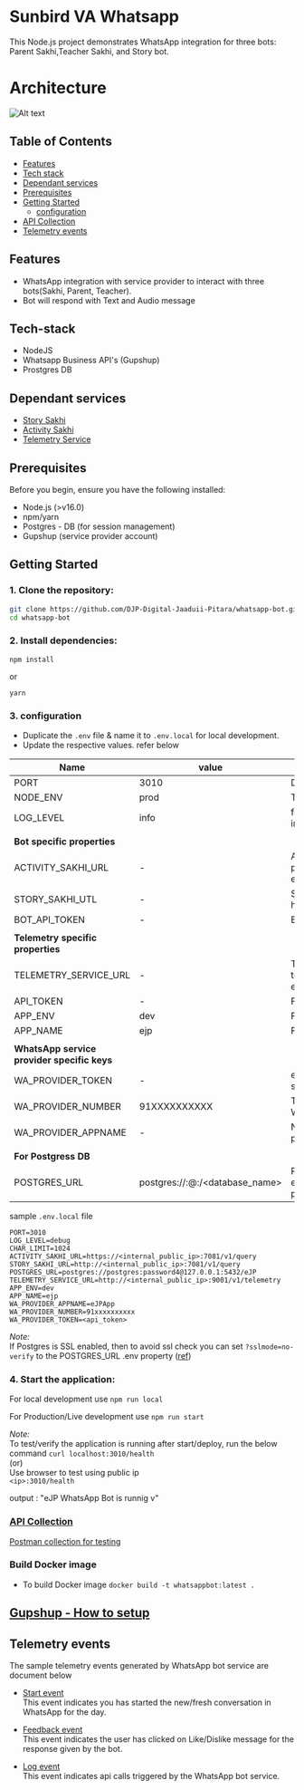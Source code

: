 # Sunbird VA  Whatsapp
This Node.js project demonstrates WhatsApp integration for three bots: Parent Sakhi,Teacher Sakhi, and Story bot.

# Architecture
<img title="a title" alt="Alt text" src="./docs/images/architecture.png">

## Table of Contents
- [Features](#features)
- [Tech stack](#tech-stack)
- [Dependant services](#dependant-services)
- [Prerequisites](#prerequisites)
- [Getting Started](#getting-started)
   - [configuration](#3-configuration)
- [API Collection](#api-collection)
- [Telemetry events](#telemetry-events)

## Features
- WhatsApp integration with service provider to interact with three bots(Sakhi, Parent, Teacher).
- Bot will respond with Text and Audio message

## Tech-stack
 - NodeJS
 - Whatsapp Business API's (Gupshup)
 - Prostgres DB

## Dependant services
 - [Story Sakhi](https://github.com/DJP-Digital-Jaaduii-Pitara/story-api-service)
 - [Activity Sakhi](https://github.com/DJP-Digital-Jaaduii-Pitara/sakhi-api-service)
 - [Telemetry Service](https://github.com/DJP-Digital-Jaaduii-Pitara/telemetry-service)

## Prerequisites

Before you begin, ensure you have the following installed:

- Node.js (>v16.0)
- npm/yarn
- Postgres - DB (for session management)
- Gupshup (service provider account)

## Getting Started

### 1. Clone the repository:

   ```bash
   git clone https://github.com/DJP-Digital-Jaaduii-Pitara/whatsapp-bot.git
   cd whatsapp-bot
   ```

### 2. Install dependencies:

   ```
   npm install
   ```

   or

   ```
   yarn
   ```

### 3. configuration

- Duplicate the `.env` file & name it to `.env.local` for local development. 
- Update the respective values. refer below  

| Name                          | value | Description    |
|-------------------------------|------|----------------------------|
| PORT         | 3010   | Default value |
| NODE_ENV     | prod   | To handle .env file specific to local, prod etc.. |
| LOG_LEVEL    | info   | for local development user `debug` & for server instance use `info`            |
|              |        |           |
| **Bot specific properties** |        |           |
| ACTIVITY_SAKHI_URL |  -      | Activity sakhi bot service internal public endpoint for parent & teacher <br> ex: https://activity-bot-service:7081/api/v1/query |
| STORY_SAKHI_UTL |    -    | Story sakhi bot service internal public endpoint <br> https://story-bot-service:7081/api/v1/query |
| BOT_API_TOKEN |   -     | BOT API token - If required |
|              |        |           |
| **Telemetry specific properties** |        |           |
| TELEMETRY_SERVICE_URL |    -    | Telemetry servie internal public endpoint to send telemetry events <br> ex: https://telemetry-service:9000/v1/telemetry |
| API_TOKEN |    -    | For telemetry server |
| APP_ENV   |   dev   | For telemetry server |
| APP_NAME  |   ejp   | For telemetry server |
|              |        |           |
| **WhatsApp service provider specific keys** |    |  |
| WA_PROVIDER_TOKEN |    -    |  ex: API_TOKEN of the app created in the Whatsapp service provider |
| WA_PROVIDER_NUMBER | 91XXXXXXXXXX | The phone number attached to the app in the WhatsApp service provider |
| WA_PROVIDER_APPNAME |  -      | Name of the app created in the Whatsapp service provider |
|              |        |           |
| **For Postgress DB** |        |           |
| POSTGRES_URL | postgres://<username>:<password>@<ip>:<port>/<database_name> | Progress DB connection string. <br> ex: postgres://postgress:password@localhost:5432/eJP          |
 

sample `.env.local` file
```
PORT=3010
LOG_LEVEL=debug
CHAR_LIMIT=1024
ACTIVITY_SAKHI_URL=https://<internal_public_ip>:7081/v1/query
STORY_SAKHI_URL=http://<internal_public_ip>:7081/v1/query
POSTGRES_URL=postgres://postgres:password4@127.0.0.1:5432/eJP
TELEMETRY_SERVICE_URL=http://<internal_public_ip>:9001/v1/telemetry
APP_ENV=dev
APP_NAME=ejp
WA_PROVIDER_APPNAME=eJPApp
WA_PROVIDER_NUMBER=91xxxxxxxxxx
WA_PROVIDER_TOKEN=<api_token>
```

*Note:*  
If Postgres is SSL enabled, then to avoid ssl check you can set `?sslmode=no-verify` to the POSTGRES_URL .env property  ([ref](https://github.com/brianc/node-postgres/issues/2281))

### 4. Start the application:

For local development use `npm run local`

For Production/Live development use `npm run start`

*Note:*    
To test/verify the application is running after start/deploy, run the below command
`curl localhost:3010/health`  
(or)  
Use browser to test using public ip  
`<ip>:3010/health`  

output : "eJP WhatsApp Bot is runnig v<version>"  

### [API Collection](./docs/api.md)
   [Postman collection for testing](./docs/postman/eDP-WhatsApp-Bot.postman_collection.json)

### Build Docker image  
- To build Docker image `docker build -t whatsappbot:latest .`  

## [Gupshup - How to setup](./docs/gupshup/how-to-configure-webhook.md)
   
## Telemetry events
The sample telemetry events generated by WhatsApp bot service are document below

- [Start event](./docs/telemetry%20events/Start.json)  
   This event indicates you has started the new/fresh conversation in WhatsApp for the day.  

- [Feedback event](./docs/telemetry%20events/Feedback.json)  
   This event indicates the user has clicked on Like/Dislike message for the response given by the bot.  

- [Log event](./docs/telemetry%20events/Log.json)  
   This event indicates api calls triggered by the WhatsApp bot service.  
